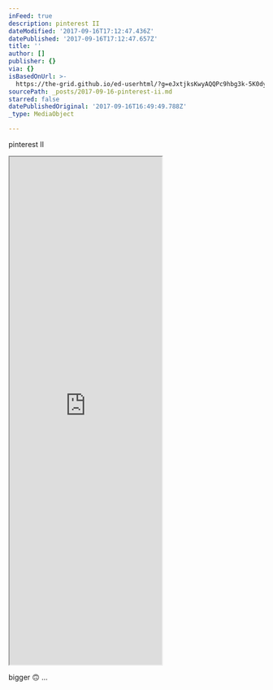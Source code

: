 ```yaml
---
inFeed: true
description: pinterest II
dateModified: '2017-09-16T17:12:47.436Z'
datePublished: '2017-09-16T17:12:47.657Z'
title: ''
author: []
publisher: {}
via: {}
isBasedOnUrl: >-
  https://the-grid.github.io/ed-userhtml/?g=eJxtjksKwyAQQPc9hbg3k-5K0dyiB5joJBqaKM6A9PZNP9BSun2PB8-yr6mIQr5tXgWaqCqu3mkAZCbhrqRNqBJL5_MKC8MOknQL68HCqx4OFlVAQbM7E7LTtI4ULkxVf_iYsQbTUpDo9KnvvxR7vJKJlOYoTh__uHf2VLHS5HQUKXwGaK39PM4ZJXHMBR6LONwBip5Oag
sourcePath: _posts/2017-09-16-pinterest-ii.md
starred: false
datePublishedOriginal: '2017-09-16T16:49:49.788Z'
_type: MediaObject

---
```

pinterest II

<iframe src="https://the-grid.github.io/ed-userhtml/?g=eJxljkEKwjAQAO--IuSerh5EK01_4QO2ybZJsU3ILgR_b0VB0esMA9OxKzGLQr6vTnkaqSguzmoAZCbhJsdVqBBL49ICM8MGojQz676DV93vOlQeBc3mjE9W0zKQvzIV_eFDwuJNjV6C1afz_kuxwxuZQHEKYnV7_Hfv7NBuKhQarQ4imS8AtdafxymhRA4pw3MR-weTaU6H" height="1000" style=""></iframe>

bigger 🙃 ...